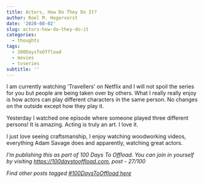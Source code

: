 ```yaml
---
title: Actors, How Do They Do It?
author: Roel M. Hogervorst
date: '2020-08-02'
slug: actors-how-do-they-do-it
categories:
  - thoughts
tags:
  - 100DaysToOffload
  - movies
  - tvseries
subtitle: ''
---
```


I am currently watching 'Travellers' on Netflix and I will not spoil the series
for you but people are being taken over by others. What I really really enjoy
is how actors can play different characters in the same person. No changes on
the outside except how they play it. 

Yesterday I watched one episode where someone played three different persons!
It is amazing. Acting is truly an art. I love it. 

I just love seeing craftsmanship, I enjoy watching woodworking videos, 
everything Adam Savage does and apparently, watching great actors. 

*I’m publishing this as part of 100 Days To Offload. You can join in yourself by visiting https://100daystooffload.com, post - 27/100*

*Find other posts tagged  [#100DaysToOffload here](https://notes.rmhogervorst.nl/tags/100DaysToOffload/)*
